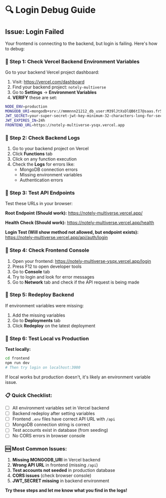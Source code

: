# 🔍 Login Debug Guide

## **Issue: Login Failed**

Your frontend is connecting to the backend, but login is failing. Here's how to debug:

### **🔧 Step 1: Check Vercel Backend Environment Variables**

Go to your backend Vercel project dashboard:
1. Visit: https://vercel.com/dashboard
2. Find your backend project: `notely-multiverse`
3. Go to **Settings** → **Environment Variables**
4. **VERIFY** these are set:

```bash
NODE_ENV=production
MONGODB_URI=mongodb+srv://mmmnnn21212_db_user:M39lJtXsDlQB6tI7@saas.fr5wbik.mongodb.net/saas-notes
JWT_SECRET=your-super-secret-jwt-key-minimum-32-characters-long-for-security
JWT_EXPIRES_IN=24h
FRONTEND_URL=https://notely-multiverse-ysqx.vercel.app
```

### **🔧 Step 2: Check Backend Logs**

1. Go to your backend project on Vercel
2. Click **Functions** tab
3. Click on any function execution
4. Check the **Logs** for errors like:
   - MongoDB connection errors
   - Missing environment variables
   - Authentication errors

### **🔧 Step 3: Test API Endpoints**

Test these URLs in your browser:

**Root Endpoint (Should work):**
https://notely-multiverse.vercel.app/

**Health Check (Should work):**
https://notely-multiverse.vercel.app/health

**Login Test (Will show method not allowed, but endpoint exists):**
https://notely-multiverse.vercel.app/api/auth/login

### **🔧 Step 4: Check Frontend Console**

1. Open your frontend: https://notely-multiverse-ysqx.vercel.app/login
2. Press F12 to open developer tools
3. Go to **Console** tab
4. Try to login and look for error messages
5. Go to **Network** tab and check if the API request is being made

### **🔧 Step 5: Redeploy Backend**

If environment variables were missing:
1. Add the missing variables
2. Go to **Deployments** tab
3. Click **Redeploy** on the latest deployment

### **🔧 Step 6: Test Local vs Production**

**Test locally:**
```bash
cd frontend
npm run dev
# Then try login on localhost:3000
```

If local works but production doesn't, it's likely an environment variable issue.

### **📋 Quick Checklist:**

- [ ] All environment variables set in Vercel backend
- [ ] Backend redeploy after setting variables
- [ ] Frontend `.env` files have correct API URL with `/api`
- [ ] MongoDB connection string is correct
- [ ] Test accounts exist in database (from seeding)
- [ ] No CORS errors in browser console

### **🆘 Most Common Issues:**

1. **Missing MONGODB_URI** in Vercel backend
2. **Wrong API URL** in frontend (missing `/api`)
3. **Test accounts not seeded** in production database
4. **CORS issues** (check browser console)
5. **JWT_SECRET missing** in backend environment

**Try these steps and let me know what you find in the logs!**